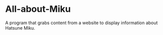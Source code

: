 # All-about-Miku
A program that grabs content from a website to display information about Hatsune Miku.
